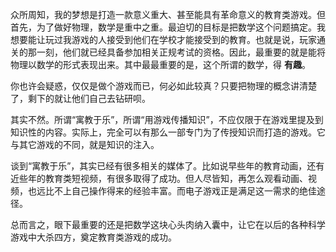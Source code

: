 众所周知，我的梦想是打造一款意义重大、甚至能具有革命意义的教育类游戏。但首先，为了做好物理，数学是重中之重。最迫切的目标是把数学这个问题搞定。我想要能让玩过我游戏的人接受到他们在学校才能接受到的教育。也就是说，玩家通关的那一刻，他们就已经具备参加相关正规考试的资格。因此，最重要的就是能将物理以数学的形式表现出来。其中最最重要的是，这个所谓的数学，得 __有趣__。

你也许会疑惑，仅仅是做个游戏而已，何必如此较真？只要把物理的概念讲清楚了，剩下的就让他们自己去钻研呗。

其实不然。所谓“寓教于乐”，所谓“用游戏传播知识”，不应仅限于在游戏里提及到知识性的内容。实际上，完全可以有那么一部专门为了传授知识而打造的游戏。它与其它游戏的不同，就是知识的注入。

谈到“寓教于乐”，其实已经有很多相关的媒体了。比如说早些年的教育动画，还有近些年的教育类短视频，有很多取得了成功。但人尽皆知，再怎么观看动画、视频，也远比不上自己操作得来的经验丰富。而电子游戏正是满足这一需求的绝佳途径。

总而言之，眼下最重要的还是把数学这块心头肉纳入囊中，让它在以后的各种科学游戏中大杀四方，奠定教育类游戏的成功。